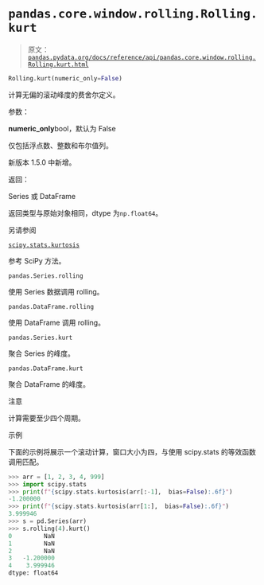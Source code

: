# `pandas.core.window.rolling.Rolling.kurt`

> 原文：[`pandas.pydata.org/docs/reference/api/pandas.core.window.rolling.Rolling.kurt.html`](https://pandas.pydata.org/docs/reference/api/pandas.core.window.rolling.Rolling.kurt.html)

```py
Rolling.kurt(numeric_only=False)
```

计算无偏的滚动峰度的费舍尔定义。

参数：

**numeric_only**bool，默认为 False

仅包括浮点数、整数和布尔值列。

新版本 1.5.0 中新增。

返回：

Series 或 DataFrame

返回类型与原始对象相同，dtype 为`np.float64`。

另请参阅

[`scipy.stats.kurtosis`](https://docs.scipy.org/doc/scipy/reference/generated/scipy.stats.kurtosis.html#scipy.stats.kurtosis "(在 SciPy v1.13.0 中)")

参考 SciPy 方法。

`pandas.Series.rolling`

使用 Series 数据调用 rolling。

`pandas.DataFrame.rolling`

使用 DataFrame 调用 rolling。

`pandas.Series.kurt`

聚合 Series 的峰度。

`pandas.DataFrame.kurt`

聚合 DataFrame 的峰度。

注意

计算需要至少四个周期。

示例

下面的示例将展示一个滚动计算，窗口大小为四，与使用 scipy.stats 的等效函数调用匹配。

```py
>>> arr = [1, 2, 3, 4, 999]
>>> import scipy.stats
>>> print(f"{scipy.stats.kurtosis(arr[:-1],  bias=False):.6f}")
-1.200000
>>> print(f"{scipy.stats.kurtosis(arr[1:],  bias=False):.6f}")
3.999946
>>> s = pd.Series(arr)
>>> s.rolling(4).kurt()
0         NaN
1         NaN
2         NaN
3   -1.200000
4    3.999946
dtype: float64 
```
